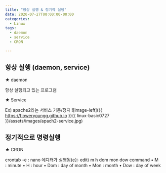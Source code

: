 ```yaml
---
title: "항상 실행 & 정기적 실행"
date: 2020-07-27T00:00:00-00:00
categories:
  - Linux
tags:
  - daemon
  - service
  - CRON

---
```


## 항상 실행 (daemon, service)

★ daemon

항상 실행되고 있는 프로그램

★ Service

Ex) apache2라는 서비스 기동/정지
![image-left]({{ https://floweryoungg.github.io }}{{ linux-basic0727 }}/assets/images/apach2-service.jpg)

## 정기적으로 명령실행

★ CRON

crontab -e : nano 에디터가 실행됨(e는 edit)
 m h  dom mon dow command
	• M : minute
	• H : hour
	• Dom : day of month
	• Mon : month
	• Dow : day of week
